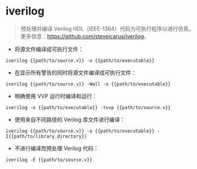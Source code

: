 # iverilog

> 预处理并编译 Verilog HDL（IEEE-1364）代码为可执行程序以进行仿真。
> 更多信息：<https://github.com/steveicarus/iverilog>。

- 将源文件编译成可执行文件：

`iverilog {{path/to/source.v}} -o {{path/to/executable}}`

- 在显示所有警告的同时将源文件编译成可执行文件：

`iverilog {{path/to/source.v}} -Wall -o {{path/to/executable}}`

- 明确使用 VVP 运行时编译和运行：

`iverilog -o {{path/to/executable}} -tvvp {{path/to/source.v}}`

- 使用来自不同路径的 Verilog 库文件进行编译：

`iverilog {{path/to/source.v}} -o {{path/to/executable}} -I{{path/to/library_directory}}`

- 不进行编译而预处理 Verilog 代码：

`iverilog -E {{path/to/source.v}}`